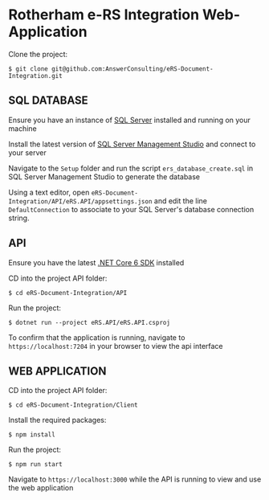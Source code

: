 # Rotherham e-RS Integration Web-Application

Clone the project:

`$ git clone git@github.com:AnswerConsulting/eRS-Document-Integration.git`

## SQL DATABASE

Ensure you have an instance of [SQL Server](https://www.microsoft.com/sql-server/sql-server-downloads) installed and running on your machine

Install the latest version of [SQL Server Management Studio](https://learn.microsoft.com/sql/ssms/download-sql-server-management-studio-ssms) and connect to your server

Navigate to the `Setup` folder and run the script `ers_database_create.sql` in SQL Server Management Studio to generate the database

Using a text editor, open `eRS-Document-Integration/API/eRS.API/appsettings.json` and edit the line `DefaultConnection` to associate to your SQL Server's database connection string.

## API

Ensure you have the latest [.NET Core 6 SDK](https://www.microsoft.com/net/download/) installed

CD into the project API folder:

`$ cd eRS-Document-Integration/API`

Run the project:

`$ dotnet run --project eRS.API/eRS.API.csproj`

To confirm that the application is running, navigate to `https://localhost:7204` in your browser to view the api interface

## WEB APPLICATION

CD into the project API folder:

`$ cd eRS-Document-Integration/Client`

Install the required packages:

`$ npm install`

Run the project:

`$ npm run start`

Navigate to `https://localhost:3000` while the API is running to view and use the web application